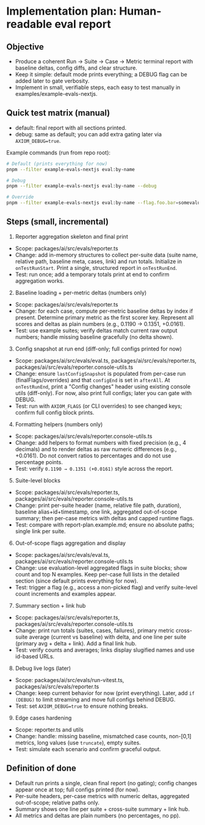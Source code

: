 # Implementation plan: Human-readable eval report

## Objective

- Produce a coherent Run → Suite → Case → Metric terminal report with baseline deltas, config diffs, and clear structure.
- Keep it simple: default mode prints everything; a DEBUG flag can be added later to gate verbosity.
- Implement in small, verifiable steps, each easy to test manually in examples/example-evals-nextjs.

## Quick test matrix (manual)

- default: final report with all sections printed.
- debug: same as default; you can add extra gating later via `AXIOM_DEBUG=true`.

Example commands (run from repo root):

```bash
# Default (prints everything for now)
pnpm --filter example-evals-nextjs eval:by-name

# Debug
pnpm --filter example-evals-nextjs eval:by-name --debug

# Override
pnpm --filter example-evals-nextjs eval:by-name --flag.foo.bar=somevalue
```

## Steps (small, incremental)

1) Reporter aggregation skeleton and final print
- Scope: packages/ai/src/evals/reporter.ts
- Change: add in-memory structures to collect per-suite data (suite name, relative path, baseline meta, cases, link) and run totals. Initialize in `onTestRunStart`. Print a single, structured report in `onTestRunEnd`.
- Test: run once; add a temporary totals print at end to confirm aggregation works.

2) Baseline loading + per-metric deltas (numbers only)
- Scope: packages/ai/src/evals/reporter.ts
- Change: for each case, compute per-metric baseline deltas by index if present. Determine primary metric as the first scorer key. Represent all scores and deltas as plain numbers (e.g., 0.1190 → 0.1351, +0.0161).
- Test: use example suites; verify deltas match current raw output numbers; handle missing baseline gracefully (no delta shown).

3) Config snapshot at run end (diff-only; full configs printed for now)
- Scope: packages/ai/src/evals/eval.ts, packages/ai/src/evals/reporter.ts, packages/ai/src/evals/reporter.console-utils.ts
- Change: ensure `lastConfigSnapshot` is populated from per-case run (finalFlags/overrides) and that `configEnd` is set in `afterAll`. At `onTestRunEnd`, print a "Config changes" header using existing console utils (diff-only). For now, also print full configs; later you can gate with DEBUG.
- Test: run with `AXIOM_FLAGS` (or CLI overrides) to see changed keys; confirm full config block prints.

4) Formatting helpers (numbers only)
- Scope: packages/ai/src/evals/reporter.console-utils.ts
- Change: add helpers to format numbers with fixed precision (e.g., 4 decimals) and to render deltas as raw numeric differences (e.g., +0.0161). Do not convert ratios to percentages and do not use percentage points.
- Test: verify `0.1190 → 0.1351 (+0.0161)` style across the report.

5) Suite-level blocks
- Scope: packages/ai/src/evals/reporter.ts, packages/ai/src/evals/reporter.console-utils.ts
- Change: print per-suite header (name, relative file path, duration), baseline alias+id+timestamp, one link, aggregated out-of-scope summary; then per-case metrics with deltas and capped runtime flags.
- Test: compare with report-plan.example.md; ensure no absolute paths; single link per suite.

6) Out-of-scope flags aggregation and display
- Scope: packages/ai/src/evals/eval.ts, packages/ai/src/evals/reporter.console-utils.ts
- Change: use evaluation-level aggregated flags in suite blocks; show count and top N examples. Keep per-case full lists in the detailed section (since default prints everything for now).
- Test: trigger a flag (e.g., access a non-picked flag) and verify suite-level count increments and examples appear.

7) Summary section + link hub
- Scope: packages/ai/src/evals/reporter.ts, packages/ai/src/evals/reporter.console-utils.ts
- Change: print run totals (suites, cases, failures), primary metric cross-suite average (current vs baseline) with delta, and one line per suite (primary avg + delta + link). Add a final link hub.
- Test: verify counts and averages; links display slugified names and use id-based URLs.

8) Debug live logs (later)
- Scope: packages/ai/src/evals/run-vitest.ts, packages/ai/src/evals/reporter.ts
- Change: keep current behavior for now (print everything). Later, add `if (DEBUG)` to limit streaming and move full configs behind DEBUG.
- Test: set `AXIOM_DEBUG=true` to ensure nothing breaks.

9) Edge cases hardening
- Scope: reporter.ts and utils
- Change: handle: missing baseline, mismatched case counts, non-[0,1] metrics, long values (use `truncate`), empty suites.
- Test: simulate each scenario and confirm graceful output.

## Definition of done

- Default run prints a single, clean final report (no gating); config changes appear once at top; full configs printed (for now).
- Per-suite headers, per-case metrics with numeric deltas, aggregated out-of-scope; relative paths only.
- Summary shows one line per suite + cross-suite summary + link hub.
- All metrics and deltas are plain numbers (no percentages, no pp).
